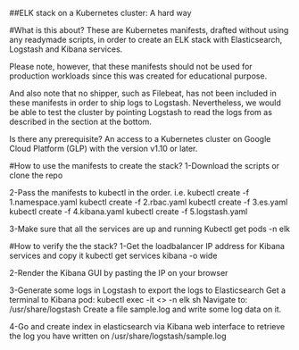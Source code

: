 ##ELK stack on a Kubernetes cluster: A hard way

#What is this about?
These are Kubernetes manifests, drafted without using any readymade scripts, in order to create an ELK stack with Elasticsearch, Logstash and Kibana services. 

Please note, however, that these manifests should not be used for production workloads since this was created for educational purpose. 

And also note that no shipper, such as Filebeat, has not been included in these manifests in order to ship logs to Logstash. Nevertheless, we would be able to test the cluster by pointing Logstash to read the logs from as described in the section at the bottom.

Is there any prerequisite?
An access to a Kubernetes cluster on Google Cloud Platform (GLP) with the version v1.10 or later.

#How to use the manifests to create the stack?
1-Download the scripts or clone the repo

2-Pass the manifests to kubectl in the order. i.e.
   kubectl  create -f  1.namespace.yaml
   kubectl  create -f  2.rbac.yaml
   kubectl  create -f  3.es.yaml
   kubectl  create -f  4.kibana.yaml
   kubectl  create -f  5.logstash.yaml

3-Make sure that all the services are up and running 
   Kubectl get pods -n elk

#How to verify the the stack?
1-Get the loadbalancer IP address for Kibana services and copy it
    kubectl get services kibana -o wide

2-Render the Kibana GUI by pasting the IP on your browser 
 
3-Generate some logs in Logstash to export the logs to Elasticsearch
    Get a terminal to Kibana pod: kubectl exec -it <<kibana-pod-name->> -n elk sh
    Navigate to: /usr/share/logstash
    Create a file sample.log and write some log data on it.

4-Go and create index in elasticsearch via Kibana web interface to retrieve the log you have written on /usr/share/logstash/sample.log

